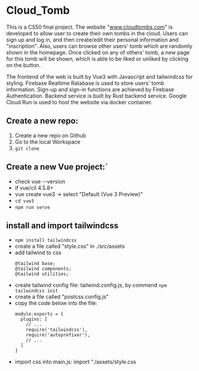 # Cloud_Tomb

This is a CS50 final project. 
The website "www.cloudtombs.com" is developed to allow user to create their own tombs in the cloud.
Users can sign up and log in, and then create/edit their personal information and "inscription". 
Also, users can browse other users' tomb which are randomly shown in the homepage. 
Once clicked on any of others' tomb, a new page for this tomb will be shown, which is able to be liked or unliked by clicking on the button.

The frontend of the web is built by Vue3 with Javascript and tailwindcss for styling.
Firebase Realtime Ratabase is used to store users' tomb information.
Sign-up and sign-in functions are achieved by Firebase Authentication.
Backend service is built by Rust backend service.
Google Cloud Run is used to host the website via docker container.



## Create a new repo:
1. Create a new repo on Github
1. Go to the local Workspace 
1. `git clone`

## Create a new Vue project:`
- check vue --version
- if vue/cil 4.5.8+
- vue create vue3 -> select "Default (Vue 3 Preview)"
- `cd vue3`
- `npm run serve`

## install and import tailwindcss 
- `npm install tailwindcss`
- create a file called "style.css" in ./src/assets
- add tailwind to css
    ```
    @tailwind base;          
    @tailwind components;          
    @tailwind utilities;
    ```
- create tailwind config file: tailwind.config.js, by commend `npm tailwindcss init`
- create a file called "postcss.config.js"
- copy the code below into the file:
    ```
    module.exports = {
      plugins: [
        // ...
        require('tailwindcss'),
        require('autoprefixer'),
        // ...
      ]
    }
    ```
- import css into main.js: import "./assets/style.css
      
